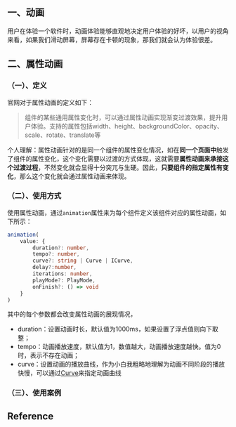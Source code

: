 ## 一、动画

用户在体验一个软件时，动画体验能够直观地决定用户体验的好坏，以用户的视角来看，如果我们滑动屏幕，屏幕存在卡顿的现象，那我们就会认为体验很差。




## 二、属性动画

### （一）、定义

官网对于属性动画的定义如下：

> 组件的某些通用属性变化时，可以通过属性动画实现渐变过渡效果，提升用户体验。支持的属性包括width、height、backgroundColor、opacity、scale、rotate、translate等

个人理解：属性动画针对的是同一个组件的属性变化情况，如在**同一个页面中**触发了组件的属性变化，这个变化需要以过渡的方式体现，这就需要**属性动画来承接这个过渡过程**，不然变化就会显得十分突兀与生硬。因此，**只要组件的指定属性有变化**，那么这个变化就会通过属性动画来体现。



### （二）、使用方式

使用属性动画，通过`animation`属性来为每个组件定义该组件对应的属性动画，如下所示：



```typescript
animation(
	value: {
		duration?: number, 
		tempo?: number, 
		curve?: string | Curve | ICurve, 
		delay?:number, 
		iterations: number, 
		playMode?: PlayMode, 
		onFinish?: () => void
	}
)
```

其中的每个参数都会改变属性动画的展现情况，

- duration：设置动画时长，默认值为1000ms，如果设置了浮点值则向下取整；
- tempo：动画播放速度，默认值为1，数值越大，动画播放速度越快。值为0时，表示不存在动画；
- curve：设置动画的播放曲线，作为小白我粗略地理解为动画不同阶段的播放快慢，可以通过[Curve](https://developer.harmonyos.com/cn/docs/documentation/doc-references-V3/ts-appendix-enums-0000001478061741-V3#ZH-CN_TOPIC_0000001574248789__curve)来指定动画曲线





### （三）、使用案例







## Reference